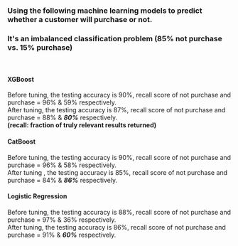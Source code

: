 ### Using the following machine learning models to predict whether a customer will purchase or not.
### It's an imbalanced classification problem (85% not purchase vs. 15% purchase)
<br>

#### **XGBoost**
Before tuning, the testing accuracy is 90%, recall score of not purchase and purchase = 96% & 59% respectively. <br>
After tuning, the testing accuracy is 87%, recall score of not purchase and purchase = 88% & ***80%*** respectively. <br>
**(recall: fraction of truly relevant results returned)**

#### **CatBoost**
Before tuning, the testing accuracy is 90%, recall score of not purchase and purchase = 96% & 58% respectively. <br>
After tuning , the testing accuracy is 85%, recall score of not purchase and purchase = 84% & ***86%*** respectively.

#### **Logistic Regression**
Before tuning, the testing accuracy is 88%, recall score of not purchase and purchase = 97% & 36% respectively. <br>
After tuning, the testing accuracy is 86%, recall score of not purchase and purchase = 91% & ***60%*** respectively.
